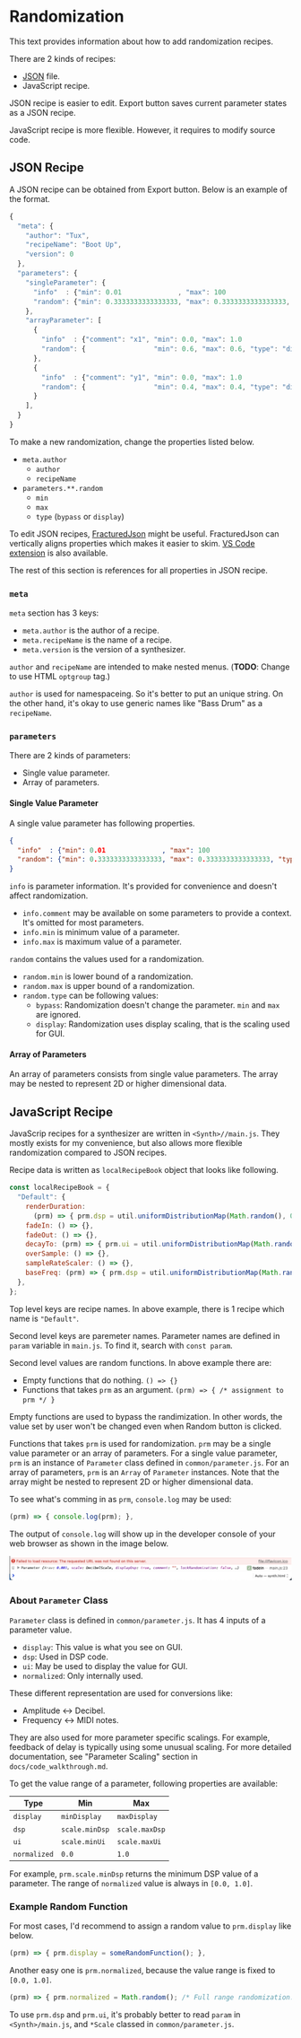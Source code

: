 # Randomization
This text provides information about how to add randomization recipes.

There are 2 kinds of recipes:

- [JSON](https://www.json.org) file.
- JavaScript recipe.

JSON recipe is easier to edit. Export button saves current parameter states as a JSON recipe.

JavaScript recipe is more flexible. However, it requires to modify source code.

## JSON Recipe
A JSON recipe can be obtained from Export button. Below is an example of the format.

```javascript
{
  "meta": {
    "author": "Tux",
    "recipeName": "Boot Up",
    "version": 0
  },
  "parameters": {
    "singleParameter": {
      "info"  : {"min": 0.01              , "max": 100                                 },
      "random": {"min": 0.3333333333333333, "max": 0.3333333333333333, "type": "bypass"}
    },
    "arrayParameter": [
      {
        "info"  : {"comment": "x1", "min": 0.0, "max": 1.0                   },
        "random": {                 "min": 0.6, "max": 0.6, "type": "display"}
      },
      {
        "info"  : {"comment": "y1", "min": 0.0, "max": 1.0                   },
        "random": {                 "min": 0.4, "max": 0.4, "type": "display"}
      }
    ],
  }
}
```

To make a new randomization, change the properties listed below.

- `meta.author`
  - `author`
  - `recipeName`
- `parameters.**.random`
  - `min`
  - `max`
  - `type` (`bypass` or `display`)

To edit JSON recipes, [FracturedJson](https://j-brooke.github.io/FracturedJson/) might be useful. FracturedJson can vertically aligns properties which makes it easier to skim. [VS Code extension](https://marketplace.visualstudio.com/items?itemName=j-brooke.fracturedjsonvsc) is also available.

The rest of this section is references for all properties in JSON recipe.

### `meta`
`meta` section has 3 keys:

- `meta.author` is the author of a recipe.
- `meta.recipeName` is the name of a recipe.
- `meta.version` is the version of a synthesizer.

`author` and `recipeName` are intended to make nested menus. (**TODO**: Change to use HTML `optgroup` tag.)

`author` is used for namespaceing. So it's better to put an unique string. On the other hand, it's okay to use generic names like "Bass Drum" as a `recipeName`.

### `parameters`
There are 2 kinds of parameters:

- Single value parameter.
- Array of parameters.

#### Single Value Parameter
A single value parameter has following properties.

```json
{
  "info"  : {"min": 0.01              , "max": 100                                 },
  "random": {"min": 0.3333333333333333, "max": 0.3333333333333333, "type": "bypass"}
}
```

`info` is parameter information. It's provided for convenience and doesn't affect randomization.

- `info.comment` may be available on some parameters to provide a context. It's omitted for most parameters.
- `info.min` is minimum value of a parameter.
- `info.max` is maximum value of a parameter.

`random` contains the values used for a randomization.

- `random.min` is lower bound of a randomization.
- `random.max` is upper bound of a randomization.
- `random.type` can be following values:
  - `bypass`: Randomization doesn't change the parameter. `min` and `max` are ignored.
  - `display`: Randomization uses display scaling, that is the scaling used for GUI.

#### Array of Parameters
An array of parameters consists from single value parameters. The array may be nested to represent 2D or higher dimensional data.

## JavaScript Recipe
JavaScrip recipes for a synthesizer are written in `<Synth>//main.js`. They mostly exists for my convenience, but also allows more flexible randomization compared to JSON recipes.

Recipe data is written as `localRecipeBook` object that looks like following.

```javascript
const localRecipeBook = {
  "Default": {
    renderDuration:
      (prm) => { prm.dsp = util.uniformDistributionMap(Math.random(), 0.1, 0.8); },
    fadeIn: () => {},
    fadeOut: () => {},
    decayTo: (prm) => { prm.ui = util.uniformDistributionMap(Math.random(), -40, 0); },
    overSample: () => {},
    sampleRateScaler: () => {},
    baseFreq: (prm) => { prm.dsp = util.uniformDistributionMap(Math.random(), 10, 90); },
  },
};
```

Top level keys are recipe names. In above example, there is 1 recipe which name is `"Default"`.

Second level keys are paremeter names. Parameter names are defined in `param` variable in `main.js`. To find it, search with `const param`.

Second level values are random functions. In above example there are:

- Empty functions that do nothing. `() => {}`
- Functions that takes `prm` as an argument. `(prm) => { /* assignment to prm */ }`

Empty functions are used to bypass the randimization. In other words, the value set by user won't be changed even when Random button is clicked.

Functions that takes `prm` is used for randomization. `prm` may be a single value parameter or an array of parameters. For a single value parameter, `prm` is an instance of `Parameter` class defined in `common/parameter.js`. For an array of parameters, `prm` is an `Array` of `Parameter` instances. Note that the array might be nested to represent 2D or higher dimensional data.

To see what's comming in as `prm`, `console.log` may be used:

```javascript
(prm) => { console.log(prm); },
```

The output of `console.log` will show up in the developer console of your web browser as shown in the image below.

![An image of a result of `console.log(prm)` showing up in developer console of Safari.`](img/randomization/console_log_of_prm.png)

### About `Parameter` Class
`Parameter` class is defined in `common/parameter.js`. It has 4 inputs of a parameter value.

- `display`: This value is what you see on GUI.
- `dsp`: Used in DSP code.
- `ui`: May be used to display the value for GUI.
- `normalized`: Only internally used.

These different representation are used for conversions like:

- Amplitude <-> Decibel.
- Frequency <-> MIDI notes.

They are also used for more parameter specific scalings. For example, feedback of delay is typically using some unusual scaling. For more detailed documentation, see "Parameter Scaling" section in `docs/code_walkthrough.md`.

To get the value range of a parameter, following properties are available:

| Type         | Min            | Max            |
| ------------ | -------------- | -------------- |
| `display`    | `minDisplay`   | `maxDisplay`   |
| `dsp`        | `scale.minDsp` | `scale.maxDsp` |
| `ui`         | `scale.minUi`  | `scale.maxUi`  |
| `normalized` | `0.0`          | `1.0`          |

For example, `prm.scale.minDsp` returns the minimum DSP value of a parameter. The range of `normalized` value is always in `[0.0, 1.0]`.

### Example Random Function
For most cases, I'd recommend to assign a random value to `prm.display` like below.

```javascript
(prm) => { prm.display = someRandomFunction(); },
```

Another easy one is `prm.normalized`, because the value range is fixed to `[0.0, 1.0]`.

```javascript
(prm) => { prm.normalized = Math.random(); /* Full range randomization. */ },
```

To use `prm.dsp` and `prm.ui`, it's probably better to read `param` in `<Synth>/main.js`, and `*Scale` classed in `common/parameter.js`.
